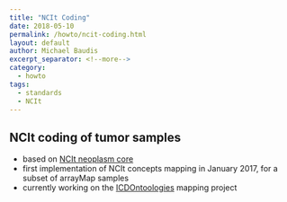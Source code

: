 ```yaml
---
title: "NCIt Coding"
date: 2018-05-10
permalink: /howto/ncit-coding.html
layout: default
author: Michael Baudis
excerpt_separator: <!--more-->
category:
  - howto
tags:
  - standards
  - NCIt
---
```


## NCIt coding of tumor samples

* based on [NCIt neoplasm core](https://evs.nci.nih.gov/ftp1/NCI_Thesaurus/Neoplasm/About_Core.html)
* first implementation of NCIt concepts mapping in January 2017, for a subset of arrayMap samples
* currently working on the [ICDOntoologies](https://github.com/progenetix/ICDOntologies) mapping project
